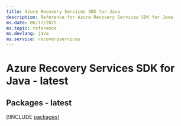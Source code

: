 ```yaml
---
title: Azure Recovery Services SDK for Java
description: Reference for Azure Recovery Services SDK for Java
ms.date: 06/17/2025
ms.topic: reference
ms.devlang: java
ms.service: recoveryservices
---
```

# Azure Recovery Services SDK for Java - latest
## Packages - latest
[!INCLUDE [packages](recovery-services-index.md)]